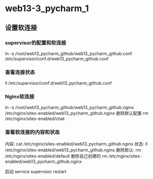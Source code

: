 # web13-3_pycharm_1
## 设置软连接
### supervisor的配置和软连接
ln -s /root/web13_pycharm_github/web13_pycharm_github.conf /etc/supervisor/conf.d/web13_pycharm_github.conf
### 查看连接状态
ll /etc/supervisor/conf.d/web13_pycharm_github.conf
### Nginx软连接
ln -s /root/web13_pycharm_github/web13_pycharm_github.nginx /etc/nginx/sites-enabled/web13_pycharm_github.nginx
删除默认配置 rm /etc/nginx/sites-enabled/chat
### 查看软连接的内容和状态
内容:
cat /etc/nginx/sites-enabled/web13_pycharm_github.nginx
状态:
ll /etc/nginx/sites-enabled/web13_pycharm_github.nginx
删除默认:
rm /etc/nginx/sites-enabled/default
删除自己创建的
rm /etc/nginx/sites-enabled/web13_pycharm_github.nginx

启动
service supervisor restart